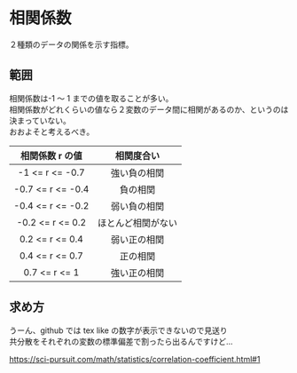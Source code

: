 # 相関係数

２種類のデータの関係を示す指標。

## 範囲

相関係数は-1 ～ 1 までの値を取ることが多い。  
相関係数がどれくらいの値なら２変数のデータ間に相関があるのか、というのは決まっていない。  
おおよそと考えるべき。

|  相関係数 r の値  |     相関度合い     |
| :---------------: | :----------------: |
|  -1 <= r <= -0.7  |    強い負の相関    |
| -0.7 <= r <= -0.4 |      負の相関      |
| -0.4 <= r <= -0.2 |    弱い負の相関    |
| -0.2 <= r <= 0.2  | ほとんど相関がない |
|  0.2 <= r <= 0.4  |    弱い正の相関    |
|  0.4 <= r <= 0.7  |      正の相関      |
|   0.7 <= r <= 1   |    強い正の相関    |

## 求め方

うーん、github では tex like の数字が表示できないので見送り  
共分散をそれぞれの変数の標準偏差で割ったら出るんですけど...

<https://sci-pursuit.com/math/statistics/correlation-coefficient.html#1>
